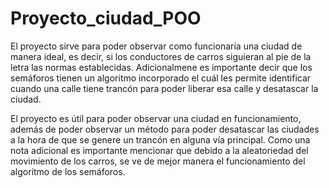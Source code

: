 # Proyecto_ciudad_POO
El proyecto sirve para poder observar como funcionaría una ciudad de manera ideal, es decir, si los conductores de carros siguieran al pie de la letra las normas establecidas. Adicionalmene es importante decir que los semáforos tienen un algoritmo incorporado el cuál les permite identificar cuando una calle tiene trancón para poder liberar esa calle y desatascar la ciudad.

El proyecto es útil para poder observar una ciudad en funcionamiento, además de poder observar un método para poder desatascar las ciudades a la hora de que se genere un trancón en alguna vía principal. Como una nota adicional es importante mencionar que debido a la aleatoriedad del movimiento de los carros, se ve de mejor manera el funcionamiento del algoritmo de los semáforos.